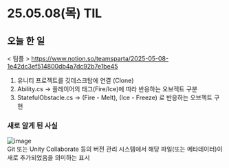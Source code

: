 # 25.05.08(목) TIL

## 오늘 한 일
< 팀플 >
https://www.notion.so/teamsparta/2025-05-08-1e42dc3ef514800db4a7dc92b7e1be45

1. 유니티 프로젝트를 깃데스크탑에 연결 (Clone)
2. Ability.cs -> 플레이어의 태그(Fire/Ice)에 따라 반응하는 오브젝트 구분
3. StatefulObstacle.cs -> (Fire - Melt), (Ice - Freeze) 로 반응하는 오브젝트 구현

### 새로 알게 된 사실

![image](https://github.com/user-attachments/assets/b23fce3b-4b6c-463a-8b04-b519dbf876cd)   
Git 또는 Unity Collaborate 등의 버전 관리 시스템에서 해당 파일(또는 메타데이터)이 새로 추가되었음을 의미하는 표시
